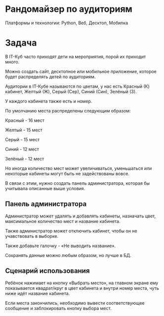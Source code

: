 # Рандомайзер по аудиториям

Платформы и технологии: Python, Веб, Десктоп, Мобилка

# Задача

В IT-Куб часто приходят дети на мероприятия, порой их приходит много.

Можно создать сайт, десктопное или мобильное приложение, которое будет распределять детей по аудиториям.

Аудитории в IT-Кубе называются по цветам, у нас есть Красный (К) кабинет, Желтый (Ж), Серый (Сер), Синий (Син), Зелёный (З).

У каждого кабинета также есть и номер.

По умолчанию места распределены следующим образом:

Красный - 16 мест

Желтый - 15 мест

Серый - 15 мест

Синий - 12 мест

Зелёный - 12 мест

Но иногда количество мест может увеличиваться, уменьшаться или некоторые кабинеты могут быть не задействованы вовсе.

В связи с этим, нужно создать панель администратора, которая бы учитывала описанные выше условия.

## Панель администратора

Администратор может удалять и добавлять кабинеты, назначать цвет, максимальное количество мест и название кабинета.

Также администратор может отключить кабинет, чтобы он не учавствовать в выборке.

Также добавьте галочку - «Не выводить название».

Сохранять данные можно любым образом, но лучше в БД.

## Сценарий использования

Ребёнок нажимает на кнопку «Выбрать место», на главном экране ему показывается квадрат/круг в цвет кабинета и внутри номер места, чуть ниже идёт название кабинета.

Если места закончились, необходимо вывести соответствующее сообщение и заблокировать кнопку выбора мест.
